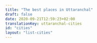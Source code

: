 ```yaml
---
title: "The best places in Uttaranchal"
draft: false
date: 2020-09-21T12:59:23+02:00
translationKey: uttaranchal-cities
id: "cities"
layout: "list-cities"
---
```

